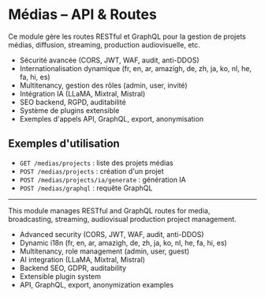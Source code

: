 # Médias – API & Routes

Ce module gère les routes RESTful et GraphQL pour la gestion de projets médias, diffusion, streaming, production audiovisuelle, etc.

- Sécurité avancée (CORS, JWT, WAF, audit, anti-DDOS)
- Internationalisation dynamique (fr, en, ar, amazigh, de, zh, ja, ko, nl, he, fa, hi, es)
- Multitenancy, gestion des rôles (admin, user, invité)
- Intégration IA (LLaMA, Mixtral, Mistral)
- SEO backend, RGPD, auditabilité
- Système de plugins extensible
- Exemples d'appels API, GraphQL, export, anonymisation

## Exemples d'utilisation

- `GET /medias/projects` : liste des projets médias
- `POST /medias/projects` : création d'un projet
- `POST /medias/projects/ia/generate` : génération IA
- `POST /medias/graphql` : requête GraphQL

---

This module manages RESTful and GraphQL routes for media, broadcasting, streaming, audiovisual production project management.

- Advanced security (CORS, JWT, WAF, audit, anti-DDOS)
- Dynamic i18n (fr, en, ar, amazigh, de, zh, ja, ko, nl, he, fa, hi, es)
- Multitenancy, role management (admin, user, guest)
- AI integration (LLaMA, Mixtral, Mistral)
- Backend SEO, GDPR, auditability
- Extensible plugin system
- API, GraphQL, export, anonymization examples
